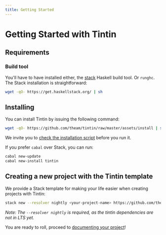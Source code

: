 ```yaml
---
title: Getting Started
---
```


# Getting Started with Tintin

## Requirements

### Build tool

You'll have to have installed either, the [stack](https://haskellstack.org) Haskell build tool. Or `runghc`.
The Stack installation is straightforward:

```bash
wget -qO- https://get.haskellstack.org/ | sh
```

## Installing

You can install Tintin by issuing the following command:

```bash
wget -qO- https://github.com/theam/tintin/raw/master/assets/install | sh
```

We invite you to [check the installation script](https://github.com/theam/tintin/blob/master/assets/install)
before you run it.

If you prefer `cabal` over Stack, you can run:

```bash
cabal new-update
cabal new-install tintin
```

## Creating a new project with the Tintin template

We provide a Stack template for making your life easier when creating projects with Tintin:

```bash
stack new --resolver nightly <your-project-name> https://github.com/theam/tintin/raw/master/assets/template.hsfiles
```

_Note: The `--resolver nightly` is required, as the tintin dependencies are not in LTS yet._

You are ready to roll, proceed to [documenting your project](02-documenting-your-project.html)!
